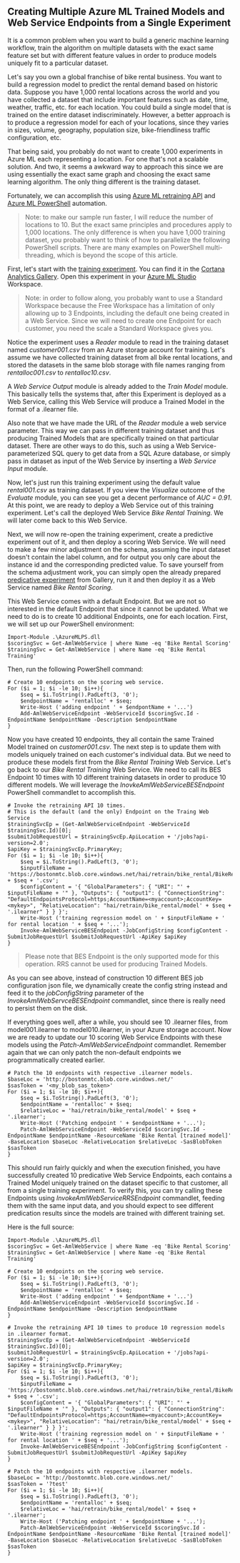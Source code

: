 ## Creating Multiple Azure ML Trained Models and Web Service Endpoints from a Single Experiment

It is a common problem when you want to build a generic machine learning workflow, train the algorithm on multiple datasets with the exact same feature set but with different feature values in order to produce models uniquely fit to a particular dataset.

Let's say you own a global franchise of bike rental business. You want to build a regression model to predict the rental demand based on historic data. Suppose you have 1,000 rental locations across the world and you have collected a dataset that include important features such as date, time, weather, traffic, etc. for each location. You could build a single model that is trained on the entire dataset indiscriminately. However, a better approach is to produce a regression model for each of your locations, since they varies in sizes, volume, geography, population size, bike-friendliness traffic configuration, etc. 

That being said, you probably do not want to create 1,000 experiments in Azure ML each representing a location. For one that's not a scalable solution. And two, it seems a awkward way to approach this since we are using essentially the exact same graph and choosing the exact same learning algorithm. The only thing different is the training dataset. 

Fortunately, we can accomplish this using [Azure ML retraining API](https://azure.microsoft.com/en-us/documentation/articles/machine-learning-retrain-models-programmatically/) and [Azure ML PowerShell](https://github.com/hning86/azuremlps) automation.

> Note: to make our sample run faster, I will reduce the number of locations to 10. But the exact same principles and procedures apply to 1,000 locations. The only difference is when you have 1,000 training dataset, you probably want to think of how to parallelize the following PowerShell scripts. There are many examples on PowerShell multi-threading, which is beyond the scope of this article.   

First, let's start with the [training experiment](https://gallery.cortanaanalytics.com/Experiment/Bike-Rental-Training-Experiment-1). You can find it in the [Cortana Analytics Gallery](http://gallery.cortanaanalytics.com). Open this experiment in your [Azure ML Studio](https://studio.azureml.net) Workspace. 

> Note: in order to follow along, you probably want to use a Standard Workspace because the Free Workspace has a limitation of only allowing up to 3 Endpoints, including the default one being created in a Web Service. Since we will need to create one Endpoint for each customer, you need the scale a Standard Workspace gives you.

Notice the experiment uses a _Reader_ module to read in the training dataset named _customer001.csv_ from an Azure storage account for training. Let's assume we have collected training dataset from all bike rental locations, and stored the datasets in the same blob storage with file names ranging from _rentalloc001.csv_ to _rentalloc10.csv_.

A _Web Service Output_ module is already added to the _Train Model_ module. This basically tells the systems that, after this Experiment is deployed as a Web Service, calling this Web Service will produce a Trained Model in the format of a .ilearner file. 

Also note that we have made the URL of the _Reader_ module a web service parameter. This way we can pass in different training dataset and thus producing Trained Models that are specifically trained on that particular dataset. There are other ways to do this, such as using a Web Service-parameterized SQL query to get data from a SQL Azure database, or simply pass in dataset as input of the Web Service by inserting a _Web Service Input_ module.

Now, let's just run this training experiment using the default value _rental001.csv_ as training dataset. If you view the _Visualize_ outcome of the _Evaluate_ module, you can see you get a decent performance of _AUC = 0.91_. At this point, we are ready to deploy a Web Service out of this training experiment. Let's call the deployed Web Service _Bike Rental Training_. We will later come back to this Web Service.

Next, we will now re-open the training experiment, create a predictive experiment out of it, and then deploy a scoring Web Service. We will need to make a few minor adjustment on the schema, assuming the input dataset doesn't contain the label column, and for output you only care about the instance id and the corresponding predicted value. To save yourself from the schema adjustment work, you can simply open the already prepared [predicative experiment](https://gallery.cortanaanalytics.com/Experiment/Bike-Rental-Scoring-Experiment-1) from Gallery, run it and then deploy it as a Web Service named _Bike Rental Scoring_. 

This Web Service comes with a default Endpoint. But we are not so interested in the default Endpoint that since it cannot be updated. What we need to do is to create 10 additional Endpoints, one for each location. First, we will set up our PowerShell environment:

	Import-Module .\AzureMLPS.dll
	$scoringSvc = Get-AmlWebService | where Name -eq 'Bike Rental Scoring'
	$trainingSvc = Get-AmlWebService | where Name -eq 'Bike Rental Training'
	
Then, run the following PowerShell command:

	# Create 10 endpoints on the scoring web service.
	For ($i = 1; $i -le 10; $i++){
	    $seq = $i.ToString().PadLeft(3, '0');
	    $endpointName = 'rentalloc' + $seq;
	    Write-Host ('adding endpoint ' + $endpontName + '...')
	    Add-AmlWebServiceEndpoint -WebServiceId $scoringSvc.Id -EndpointName $endpointName -Description $endpointName     
	}

Now you have created 10 endpoints, they all contain the same Trained Model trained on _customer001.csv_. The next step is to update them with models uniquely trained on each customer's individual data. But we need to produce these models first from the _Bike Rental Training_ Web Service. Let's go back to our _Bike Rental Training_ Web Service. We need to call its BES Endpoint 10 times with 10 different training datasets in order to produce 10 different models. We will leverage the _InovkeAmlWebServiceBESEndpoint_ PowerShell commandlet to accomplish this.

	# Invoke the retraining API 10 times.
	# This is the default (and the only) Endpoint on the Traing Web Service 
	$trainingSvcEp = (Get-AmlWebServiceEndpoint -WebServiceId $trainingSvc.Id)[0];
	$submitJobRequestUrl = $trainingSvcEp.ApiLocation + '/jobs?api-version=2.0';
	$apiKey = $trainingSvcEp.PrimaryKey;
	For ($i = 1; $i -le 10; $i++){
	    $seq = $i.ToString().PadLeft(3, '0');
	    $inputFileName = 'https://bostonmtc.blob.core.windows.net/hai/retrain/bike_rental/BikeRental001.csv'# + $seq + '.csv';
	    $configContent = '{ "GlobalParameters": { "URI": "' + $inputFileName + '" }, "Outputs": { "output1": { "ConnectionString": "DefaultEndpointsProtocol=https;AccountName=<myaccount>;AccountKey=<mykey>", "RelativeLocation": "hai/retrain/bike_rental/model' + $seq + '.ilearner" } } }';
	    Write-Host ('training regression model on ' + $inputFileName + ' for rental location ' + $seq + '...');
	    Invoke-AmlWebServiceBESEndpoint -JobConfigString $configContent -SubmitJobRequestUrl $submitJobRequestUrl -ApiKey $apiKey
	}

> Please note that BES Endpoint is the only supported mode for this operation. RRS cannot be used for producing Trained Models.

As you can see above, instead of construction 10 different BES job configuration json file, we dynamically create the config string instead and feed it to the _jobConfigString_ parameter of the _InvokeAmlWebServceBESEndpoint_ commandlet, since there is really need to persist them on the disk. 

If everything goes well, after a while, you should see 10 .ilearner files, from model001.ilearner to model010.ilearner, in your Azure storage account. Now we are ready to update our 10 scoring Web Service Endpoints with these models using the _Patch-AmlWebServiceEndpoint_ commandlet. Remember again that we can only patch the non-default endpoints we programmatically created earlier. 

	# Patch the 10 endpoints with respective .ilearner models.
	$baseLoc = 'http://bostonmtc.blob.core.windows.net/'
	$sasToken = '<my_blob_sas_token>'
	For ($i = 1; $i -le 10; $i++){
	    $seq = $i.ToString().PadLeft(3, '0');
	    $endpointName = 'rentalloc' + $seq;
	    $relativeLoc = 'hai/retrain/bike_rental/model' + $seq + '.ilearner';
	    Write-Host ('Patching endpoint ' + $endpointName + '...');
	    Patch-AmlWebServiceEndpoint -WebServiceId $scoringSvc.Id -EndpointName $endpointName -ResourceName 'Bike Rental [trained model]' -BaseLocation $baseLoc -RelativeLocation $relativeLoc -SasBlobToken $sasToken
	}

This should run fairly quickly and when the execution finished, you have successfully created 10 predicative Web Service Endpoints, each contains a Trained Model uniquely trained on the dataset specific to that customer, all from a single training experiment. To verify this, you can try calling these Endpoints using _InvokeAmlWebServiceRRSEndpoint_ commandlet, feeding them with the same input data, and you should expect to see different predication results since the models are trained with different training set.

Here is the full source:
	
	Import-Module .\AzureMLPS.dll
	$scoringSvc = Get-AmlWebService | where Name -eq 'Bike Rental Scoring'
	$trainingSvc = Get-AmlWebService | where Name -eq 'Bike Rental Training'
	
	# Create 10 endpoints on the scoring web service.
	For ($i = 1; $i -le 10; $i++){
	    $seq = $i.ToString().PadLeft(3, '0');
	    $endpointName = 'rentalloc' + $seq;
	    Write-Host ('adding endpoint ' + $endpontName + '...')
	    Add-AmlWebServiceEndpoint -WebServiceId $scoringSvc.Id -EndpointName $endpointName -Description $endpointName     
	}
	
	# Invoke the retraining API 10 times to produce 10 regression models in .ilearner format.
	$trainingSvcEp = (Get-AmlWebServiceEndpoint -WebServiceId $trainingSvc.Id)[0];
	$submitJobRequestUrl = $trainingSvcEp.ApiLocation + '/jobs?api-version=2.0';
	$apiKey = $trainingSvcEp.PrimaryKey;
	For ($i = 1; $i -le 10; $i++){
	    $seq = $i.ToString().PadLeft(3, '0');
	    $inputFileName = 'https://bostonmtc.blob.core.windows.net/hai/retrain/bike_rental/BikeRental001.csv'# + $seq + '.csv';
	    $configContent = '{ "GlobalParameters": { "URI": "' + $inputFileName + '" }, "Outputs": { "output1": { "ConnectionString": "DefaultEndpointsProtocol=https;AccountName=<myaccount>;AccountKey=<mykey>", "RelativeLocation": "hai/retrain/bike_rental/model' + $seq + '.ilearner" } } }';
	    Write-Host ('training regression model on ' + $inputFileName + ' for rental location ' + $seq + '...');
	    Invoke-AmlWebServiceBESEndpoint -JobConfigString $configContent -SubmitJobRequestUrl $submitJobRequestUrl -ApiKey $apiKey
	}
	
	# Patch the 10 endpoints with respective .ilearner models.
	$baseLoc = 'http://bostonmtc.blob.core.windows.net/'
	$sasToken = '?test'
	For ($i = 1; $i -le 10; $i++){
	    $seq = $i.ToString().PadLeft(3, '0');
	    $endpointName = 'rentalloc' + $seq;
	    $relativeLoc = 'hai/retrain/bike_rental/model' + $seq + '.ilearner';
	    Write-Host ('Patching endpoint ' + $endpointName + '...');
	    Patch-AmlWebServiceEndpoint -WebServiceId $scoringSvc.Id -EndpointName $endpointName -ResourceName 'Bike Rental [trained model]' -BaseLocation $baseLoc -RelativeLocation $relativeLoc -SasBlobToken $sasToken
	}